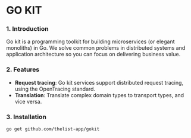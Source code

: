 # GO KIT
### 1. Introduction
Go kit is a programming toolkit for building microservices (or elegant monoliths) in Go. We solve common problems in distributed systems and application architecture so you can focus on delivering business value.
### 2. Features
- **Request tracing**: Go kit services support distributed request tracing, using the OpenTracing standard.
- **Translation**: Translate complex domain types to transport types, and vice versa.
### 3. Installation
```bash 
go get github.com/thelist-app/gokit
```


